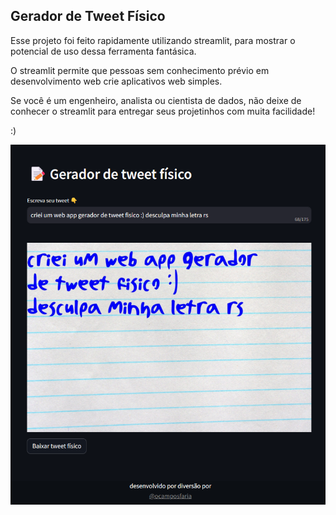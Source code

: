 ## Gerador de Tweet Físico

Esse projeto foi feito rapidamente utilizando streamlit, para mostrar o potencial de uso dessa ferramenta fantásica. 

O streamlit permite que pessoas sem conhecimento prévio em desenvolvimento web crie aplicativos web simples. 

Se você é um engenheiro, analista ou cientista de dados, não deixe de conhecer o streamlit para entregar seus projetinhos com muita facilidade! 

:)

![preview](preview.png)